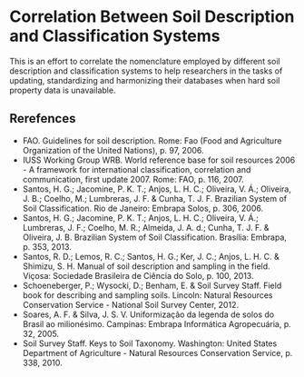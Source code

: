 # Correlation Between Soil Description and Classification Systems

This is an effort to correlate the nomenclature employed by different soil description and classification 
systems to help researchers in the tasks of updating, standardizing and harmonizing their databases when 
hard soil property data is unavailable.

## Rerefences

* FAO. Guidelines for soil description. Rome: Fao (Food and Agriculture Organization of the United Nations), 
  p. 97, 2006.
* IUSS Working Group WRB. World reference base for soil resources 2006 - A framework for international
  classification, correlation and communication, first update 2007. Rome: FAO, p. 116, 2007.
* Santos, H. G.; Jacomine, P. K. T.; Anjos, L. H. C.; Oliveira, V. Á.; Oliveira, J. B.; Coelho, M.; Lumbreras, 
  J. F. & Cunha, T. J. F. Brazilian System of Soil Classification. Rio de Janeiro: Embrapa Solos, p. 306, 2006.
* Santos, H. G.; Jacomine, P. K. T.; Anjos, L. H. C.; Oliveira, V. Á.; Lumbreras, J. F.; Coelho, M. 
  R.; Almeida, J. A. d.; Cunha, T. J. F. & Oliveira, J. B. Brazilian System of Soil Classification. 
  Brasília: Embrapa, p. 353, 2013.
* Santos, R. D.; Lemos, R. C.; Santos, H. G.; Ker, J. C.; Anjos, L. H. C. & Shimizu, S. H. Manual of soil 
  description and sampling in the field. Viçosa: Sociedade Brasileira de Ciência do Solo, p. 100, 2013.
* Schoeneberger, P.; Wysocki, D.; Benham, E. & Soil Survey Staff. Field book for describing and sampling soils. 
  Lincoln: Natural Resources Conservation Service - National Soil Survey Center, 2012.
* Soares, A. F. & Silva, J. S. V. Uniformização da legenda de solos do Brasil ao milionésimo. Campinas: 
  Embrapa Informática Agropecuária, p. 32, 2005.				
* Soil Survey Staff. Keys to Soil Taxonomy. Washington: United States Department of Agriculture - Natural
  Resources Conservation Service, p. 338, 2010.
